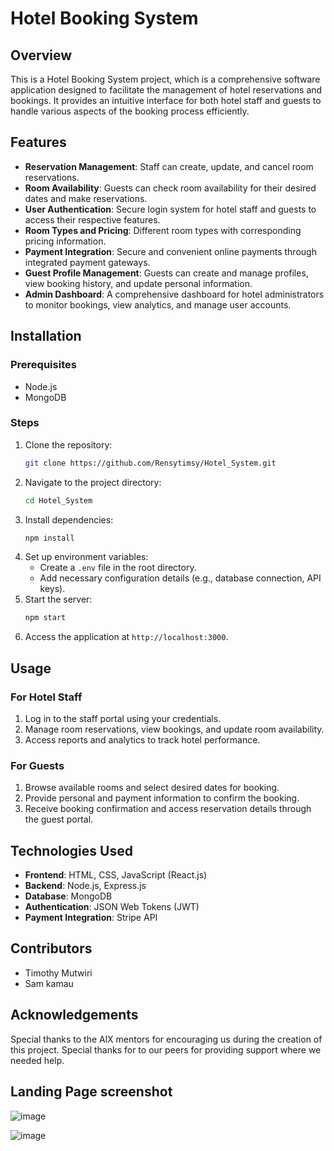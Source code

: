 # Hotel Booking System

## Overview
This is a Hotel Booking System project, which is a comprehensive software application designed to facilitate the management of hotel reservations and bookings. It provides an intuitive interface for both hotel staff and guests to handle various aspects of the booking process efficiently.

## Features
- **Reservation Management**: Staff can create, update, and cancel room reservations.
- **Room Availability**: Guests can check room availability for their desired dates and make reservations.
- **User Authentication**: Secure login system for hotel staff and guests to access their respective features.
- **Room Types and Pricing**: Different room types with corresponding pricing information.
- **Payment Integration**: Secure and convenient online payments through integrated payment gateways.
- **Guest Profile Management**: Guests can create and manage profiles, view booking history, and update personal information.
- **Admin Dashboard**: A comprehensive dashboard for hotel administrators to monitor bookings, view analytics, and manage user accounts.

## Installation
### Prerequisites
- Node.js
- MongoDB

### Steps
1. Clone the repository:
    ```sh
    git clone https://github.com/Rensytimsy/Hotel_System.git
    ```
2. Navigate to the project directory:
    ```sh
    cd Hotel_System
    ```
3. Install dependencies:
    ```sh
    npm install
    ```
4. Set up environment variables:
    - Create a `.env` file in the root directory.
    - Add necessary configuration details (e.g., database connection, API keys).
5. Start the server:
    ```sh
    npm start
    ```
6. Access the application at `http://localhost:3000`.

## Usage
### For Hotel Staff
1. Log in to the staff portal using your credentials.
2. Manage room reservations, view bookings, and update room availability.
3. Access reports and analytics to track hotel performance.

### For Guests
1. Browse available rooms and select desired dates for booking.
2. Provide personal and payment information to confirm the booking.
3. Receive booking confirmation and access reservation details through the guest portal.

## Technologies Used
- **Frontend**: HTML, CSS, JavaScript (React.js)
- **Backend**: Node.js, Express.js
- **Database**: MongoDB
- **Authentication**: JSON Web Tokens (JWT)
- **Payment Integration**: Stripe API

## Contributors
- Timothy Mutwiri
- Sam kamau

## Acknowledgements
Special thanks to the AlX mentors for encouraging us during the creation of this project.
Special thanks for to our peers for providing support where we needed help.

## Landing Page screenshot
![image](https://github.com/Rensytimsy/Hotel_System/assets/138712337/a5b2dba2-1e4f-4187-8b03-ed6b35beed4e)

![image](https://github.com/Rensytimsy/Hotel_System/assets/138712337/a8f75006-f44b-40d6-9f43-0f5ea0262cb2)


